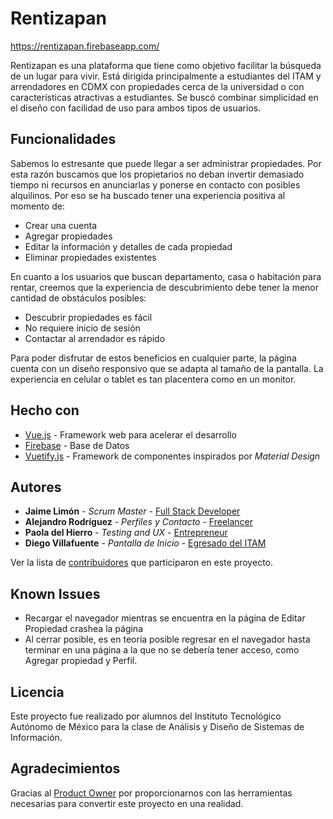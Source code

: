 # Rentizapan

https://rentizapan.firebaseapp.com/

Rentizapan es una plataforma que tiene como objetivo facilitar la búsqueda de un lugar para vivir. Está dirigida principalmente a estudiantes del ITAM y arrendadores en CDMX con propiedades cerca de la universidad o con características atractivas a estudiantes.
Se buscó combinar simplicidad en el diseño con facilidad de uso para ambos tipos de usuarios.

## Funcionalidades

Sabemos lo estresante que puede llegar a ser administrar propiedades. Por esta razón buscamos que los propietarios no deban invertir demasiado tiempo ni recursos en anunciarlas y ponerse en contacto con posibles alquilinos. Por eso se ha buscado tener una experiencia positiva al momento de:
* Crear una cuenta
* Agregar propiedades
* Editar la información y detalles de cada propiedad
* Eliminar propiedades existentes

En cuanto a los usuarios que buscan departamento, casa o habitación para rentar, creemos que la experiencia de descubrimiento debe tener la menor cantidad de obstáculos posibles:
* Descubrir propiedades es fácil
* No requiere inicio de sesión
* Contactar al arrendador es rápido

Para poder disfrutar de estos beneficios en cualquier parte, la página cuenta con un diseño responsivo que se adapta al tamaño de la pantalla. La experiencia en celular o tablet es tan placentera como en un monitor.

## Hecho con

* [Vue.js](https://vuejs.org/) - Framework web para acelerar el desarrollo
* [Firebase](https://firebase.google.com/) - Base de Datos
* [Vuetify.js](https://vuetifyjs.com/en/) - Framework de componentes inspirados por *Material Design*

## Autores

* **Jaime Limón** - *Scrum Master* - [Full Stack Developer](https://github.com/jlimons)
* **Alejandro Rodríguez** - *Perfiles y Contacto* - [Freelancer](https://github.com/Alex23rodriguez)
* **Paola del Hierro** - *Testing and UX* - [Entrepreneur](https://github.com/paoladelhierro)
* **Diego Villafuente** - *Pantalla de Inicio* - [Egresado del ITAM](https://github.com/diegovillafuerte)


Ver la lista de [contribuidores](https://github.com/adsi-itam-2019/equipo_9/graphs/contributors) que participaron en este proyecto.

## Known Issues
* Recargar el navegador mientras se encuentra en la página de Editar Propiedad crashea la página
* Al cerrar posible, es en teoría posible regresar en el navegador hasta terminar en una página a la que no se debería tener acceso, como Agregar propiedad y Perfil.

## Licencia

Este proyecto fue realizado por alumnos del Instituto Tecnológico Autónomo de México para la clase de Análisis y Diseño de Sistemas de Información.

## Agradecimientos

Gracias al [Product Owner](https://github.com/paulinabustos) por proporcionarnos con las herramientas necesarias para convertir este proyecto en una realidad.

